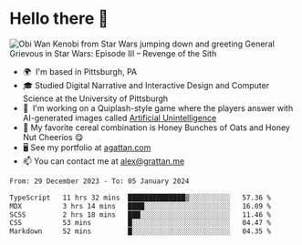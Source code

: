 <!--
**GameDog9988/GameDog9988** is a ✨ _special_ ✨ repository because its `README.md` (this file) appears on your GitHub profile.

Here are some ideas to get you started:

- 🔭 I’m currently working on ...
- 🌱 I’m currently learning ...
- 👯 I’m looking to collaborate on ...
- 🤔 I’m looking for help with ...
- 💬 Ask me about ...
- 📫 How to reach me: ...
- 😄 Pronouns: ...
- ⚡ Fun fact: ...
-->



Hello there 👋
==================================

![Obi Wan Kenobi from Star Wars jumping down and greeting General Grievous in Star Wars: Episode III – Revenge of the Sith](https://github.com/agrattan0820/agrattan0820/assets/51346343/689e56eb-29be-46a5-a079-28ea727b5f7e)


- 🌍  I'm based in Pittsburgh, PA
- 🎓  Studied Digital Narrative and Interactive Design and Computer Science at the University of Pittsburgh
- 👾  I'm working on a Quiplash-style game where the players answer with AI-generated images called [Artificial Unintelligence](https://github.com/agrattan0820/artificial-unintelligence)
- 🥣  My favorite cereal combination is Honey Bunches of Oats and Honey Nut Cheerios 😋
- 🖥️  See my portfolio at [agattan.com](http://agrattan.com/)
- 📫  You can contact me at [alex@grattan.me](mailto:alex@grattan.me)

<!--START_SECTION:waka-->

```txt
From: 29 December 2023 - To: 05 January 2024

TypeScript   11 hrs 32 mins  ██████████████▒░░░░░░░░░░   57.36 %
MDX          3 hrs 14 mins   ████░░░░░░░░░░░░░░░░░░░░░   16.09 %
SCSS         2 hrs 18 mins   ███░░░░░░░░░░░░░░░░░░░░░░   11.46 %
CSS          53 mins         █░░░░░░░░░░░░░░░░░░░░░░░░   04.47 %
Markdown     52 mins         █░░░░░░░░░░░░░░░░░░░░░░░░   04.35 %
```

<!--END_SECTION:waka-->
